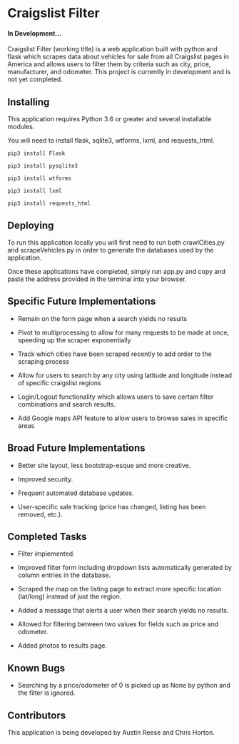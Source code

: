 # Craigslist Filter
#### In Development...

Craigslist Filter (working title) is a web application built with python and flask which scrapes data about vehicles for sale from all Craigslist pages in America and allows users to filter them by criteria such as city, price, manufacturer, and odometer. This project is currently in development and is not yet completed.

## Installing

This application requires Python 3.6 or greater and several installable modules.

You will need to install flask, sqlite3, wtforms, lxml, and requests_html.

```
pip3 install Flask
```
```
pip3 install pysqlite3
```
```
pip3 install wtforms
```
```
pip3 install lxml
```
```
pip3 install requests_html
```

## Deploying

To run this application locally you will first need to run both crawlCities.py and scrapeVehicles.py in order to generate the databases used by the application.

Once these applications have completed, simply run app.py and copy and paste the address provided in the terminal into your browser.

## Specific Future Implementations
*  Remain on the form page when a search yields no results

* Pivot to multiprocessing to allow for many requests to be made at once, speeding up the scraper exponentially

* Track which cities have been scraped recently to add order to the scraping process

* Allow for users to search by any city using latitude and longitude instead of specific craigslist regions

* Login/Logout functionality which allows users to save certain filter combinations and search results.

* Add Google maps API feature to allow users to browse sales in specific areas

## Broad Future Implementations

* Better site layout, less bootstrap-esque and more creative.

* Improved security.

* Frequent automated database updates.

* User-specific sale tracking (price has changed, listing has been removed, etc.).

## Completed Tasks

* Filter implemented.

* Improved filter form including dropdown lists automatically generated by column entries in the database.

* Scraped the map on the listing page to extract more specific location (lat/long) instead of just the region.

* Added a message that alerts a user when their search yields no results.

* Allowed for filtering between two values for fields such as price and odometer.

* Added photos to results page.

## Known Bugs

* Searching by a price/odometer of 0 is picked up as None by python and the filter is ignored.

## Contributors

This application is being developed by Austin Reese and Chris Horton.
